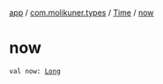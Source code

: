[app](../../index.md) / [com.molikuner.types](../index.md) / [Time](index.md) / [now](./now.md)

# now

`val now: `[`Long`](https://kotlinlang.org/api/latest/jvm/stdlib/kotlin/-long/index.html)